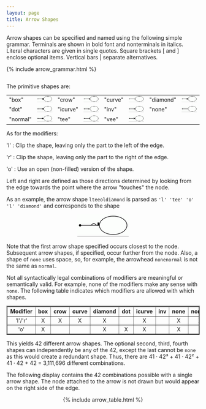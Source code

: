 ```yaml
---
layout: page
title: Arrow Shapes
---
```

Arrow shapes can be specified and named using the following simple
grammar. 
Terminals are shown in bold font and nonterminals in italics.
Literal characters are given in single quotes.
Square brackets [ and ] enclose optional items.
Vertical bars | separate alternatives.

<TABLE>
{% include arrow_grammar.html %}
</TABLE>

The primitive shapes are:
<CENTER>
<TABLE>
  <TR>
    <TD>"box"</TD><TD><IMG SRC="a_box.gif"></TD>
    <TD>"crow"</TD><TD><IMG SRC="a_crow.gif"></TD>
    <TD>"curve"</TD><TD><IMG SRC="a_curve.gif"></TD>
    <TD>"diamond"</TD><TD><IMG SRC="a_diamond.gif"></TD>
  </TR>
  <TR>
    <TD>"dot"</TD><TD><IMG SRC="a_dot.gif"></TD>
    <TD>"icurve"</TD><TD><IMG SRC="a_icurve.gif"></TD>
    <TD>"inv"</TD><TD><IMG SRC="a_inv.gif"></TD>
    <TD>"none"</TD><TD><IMG SRC="a_none.gif"></TD>
  </TR>
  <TR>
    <TD>"normal"</TD><TD><IMG SRC="a_normal.gif"></TD>
    <TD>"tee"</TD><TD><IMG SRC="a_tee.gif"></TD>
    <TD>"vee"</TD><TD><IMG SRC="a_open.gif"></TD>
  </TR>
</TABLE>
</CENTER>

As for the modifiers:

'l'
: Clip the shape, leaving only the part to the left of the edge.

'r'
: Clip the shape, leaving only the part to the right of the edge.

'o'
: Use an open (non-filled) version of the shape.

Left and right are defined as those directions determined by looking
from the edge towards the point where the arrow "touches" the node.

As an example, the arrow shape `lteeoldiamond` is parsed as
`'l' 'tee' 'o' 'l' 'diamond'` and corresponds to the shape

<CENTER>
<IMG SRC="a_lteeoldiamond.gif">
</CENTER>

Note that the first arrow shape specified occurs closest to the node.
Subsequent arrow shapes, if specified, occur further from the node.
Also, a shape of `none` uses space, so, for example, the arrowhead `nonenormal`
is not the same as `normal`.

Not all syntactically legal combinations of modifiers are meaningful
or semantically valid.
For example, none of the modifiers make any sense with `none`.
The following table indicates which modifiers are allowed with which shapes.

<CENTER>
<TABLE BORDER="2">
<TR ALIGN="CENTER">
 <TH>Modifier</TH>
 <TH>box</TH>
 <TH>crow</TH>
 <TH>curve</TH>
 <TH>diamond</TH>
 <TH>dot</TH>
 <TH>icurve</TH>
 <TH>inv</TH>
 <TH>none</TH>
 <TH>normal</TH>
 <TH>tee</TH>
 <TH>vee</TH>
</TR>
<TR ALIGN="CENTER"><TD>'l'/'r'</TD><TD>X</TD><TD>X</TD><TD>X</TD><TD>X</TD><TD>&nbsp;</TD><TD>X</TD><TD>&nbsp;</TD><TD>X</TD><TD>X</TD><TD>X</TD></TR>
<TR ALIGN="CENTER"><TD>'o'    </TD><TD>X</TD><TD>&nbsp;</TD><TD>&nbsp;</TD><TD>X</TD><TD>X</TD><TD>X</TD><TD>&nbsp;</TD><TD>X</TD><TD>&nbsp;</TD><TD>&nbsp;</TD></TR>
</TABLE>
</CENTER>

This yields 42 different arrow shapes. The optional second, third, fourth shapes
can independently be any of the 42, except the last cannot be `none` as
this would create a redundant shape.
Thus, there are 41 &middot; 42³ + 41 &middot; 42² + 41 &middot; 42 + 42 = 3,111,696 different combinations.

The following display contains the 42 combinations possible with a single
arrow shape. The node attached to the arrow is not drawn but would appear
on the right side of the edge.

<CENTER>
<TABLE>
{% include arrow_table.html %}
</TABLE>
</CENTER>
